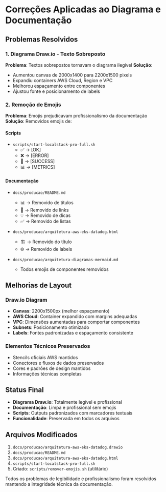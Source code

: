 # Correções Aplicadas ao Diagrama e Documentação

## Problemas Resolvidos

### 1. Diagrama Draw.io - Texto Sobreposto

**Problema**: Textos sobrepostos tornavam o diagrama ilegível
**Solução**: 
- Aumentou canvas de 2000x1400 para 2200x1500 pixels
- Expandiu containers AWS Cloud, Region e VPC
- Melhorou espaçamento entre componentes
- Ajustou fonte e posicionamento de labels

### 2. Remoção de Emojis

**Problema**: Emojis prejudicavam profissionalismo da documentação
**Solução**: Removidos emojis de:

#### Scripts
- `scripts/start-localstack-pro-full.sh`
  - ✅ → [OK]
  - ❌ → [ERROR] 
  - 🎉 → [SUCCESS]
  - 📊 → [METRICS]

#### Documentação
- `docs/producao/README.md`
  - 📊 → Removido de títulos
  - 🎨 → Removido de links
  - 💡 → Removido de dicas
  - ✅ → Removido de listas

- `docs/producao/arquitetura-aws-eks-datadog.html`
  - 🏗️ → Removido do título
  - 🌐 → Removido de labels

- `docs/producao/arquitetura-diagramas-mermaid.md`
  - Todos emojis de componentes removidos

## Melhorias de Layout

### Draw.io Diagram
- **Canvas**: 2200x1500px (melhor espaçamento)
- **AWS Cloud**: Container expandido com margins adequadas
- **VPC**: Dimensões aumentadas para comportar componentes
- **Subnets**: Posicionamento otimizado
- **Labels**: Fontes padronizadas e espaçamento consistente

### Elementos Técnicos Preservados
- Stencils oficiais AWS mantidos
- Conectores e fluxos de dados preservados
- Cores e padrões de design mantidos
- Informações técnicas completas

## Status Final

- **Diagrama Draw.io**: Totalmente legível e profissional
- **Documentação**: Limpa e profissional sem emojis
- **Scripts**: Outputs padronizados com marcadores textuais
- **Funcionalidade**: Preservada em todos os arquivos

## Arquivos Modificados

1. `docs/producao/arquitetura-aws-eks-datadog.drawio`
2. `docs/producao/README.md`
3. `docs/producao/arquitetura-aws-eks-datadog.html`
4. `scripts/start-localstack-pro-full.sh`
5. Criado: `scripts/remover-emojis.sh` (utilitário)

Todos os problemas de legibilidade e profissionalismo foram resolvidos mantendo a integridade técnica da documentação.